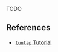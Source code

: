 TODO

## References
* [`tuntap` Tutorial](https://backreference.org/2010/03/26/tuntap-interface-tutorial/)